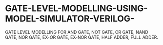 # GATE-LEVEL-MODELLING-USING-MODEL-SIMULATOR-VERILOG-
GATE LEVEL MODELLING FOR AND GATE, NOT GATE, OR GATE, NAND GATE, NOR GATE, EX-OR GATE, EX-NOR GATE, HALF ADDER, FULL ADDER.
